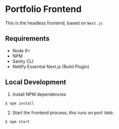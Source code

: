 # Portfolio Frontend

This is the headless frontend, based on `Next.js`

## Requirements

- Node 8+
- NPM
- Sanity CLI
- Netlify Essential Next.js (Build Plugin)

## Local Development

1. Install NPM dependencies

```
$ npm install
```

2. Start the frontend process; this runs on port `3000`.

```
$ npm start
```
